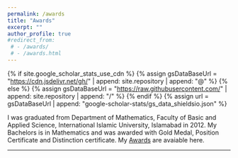 ```yaml
---
permalink: /awards
title: "Awards"
excerpt: ""
author_profile: true
#redirect_from: 
 # - /awards/
 # - /awards.html
---
```


{% if site.google_scholar_stats_use_cdn %}
{% assign gsDataBaseUrl = "https://cdn.jsdelivr.net/gh/" | append: site.repository | append: "@" %}
{% else %}
{% assign gsDataBaseUrl = "https://raw.githubusercontent.com/" | append: site.repository | append: "/" %}
{% endif %}
{% assign url = gsDataBaseUrl | append: "google-scholar-stats/gs_data_shieldsio.json" %}

<span class='anchor' id='about-me'></span>


I was graduated from Department of Mathematics, Faculty of Basic and Applied Science, International Islamic University, Islamabad in 2012. My Bachelors is in Mathematics and was awarded with Gold Medal, Position Certificate and Distinction certificate. My [Awards](/files/Awards.pdf) are avaiable here.
 
---
